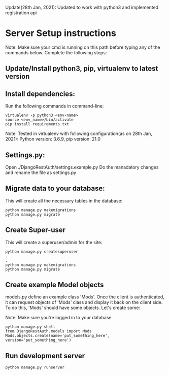 Update(28th Jan, 2021): Updated to work with python3 and implemented registration api

# Server Setup instructions

Note: Make sure your cmd is running on this path before typing any of the commands below.
Complete the following steps:

## Update/Install python3, pip, virtualenv to latest version

## Install dependencies:

Run the following commands in command-line:
```
virtualenv -p python3 <env-name>
source <env_name>/bin/activate
pip install requirements.txt
```
Note: Tested in virtualenv with following configuration(as on 28th Jan, 2021):
      Python version: 3.6.9,
      pip version: 21.0 

## Settings.py:

Open ./DjangoRestAuth/settings.example.py
Do the manadatory changes and rename the file as settings.py

## Migrate data to your database:

This will create all the necessary tables in the database:

```
python manage.py makemigrations
python manage.py migrate
```

## Create Super-user

This will create a superuser/admin for the site:

```
python manage.py createsuperuser
.
.
python manage.py makemigrations
python manage.py migrate
```

## Create example Model objects

models.py define an example class 'Mods'. Once the client is authenticated, it can request objects of 'Mods' class and display 
it back on the client side. To do this, 'Mods' should have some objects. Let's create some:

Note: Make sure you're logged in to your database

```
python manage.py shell
from DjangoRestAuth.models import Mods
Mods.objects.create(name='put_something_here', version='put_something_here')
```

## Run development server

```
python manage.py runserver

```